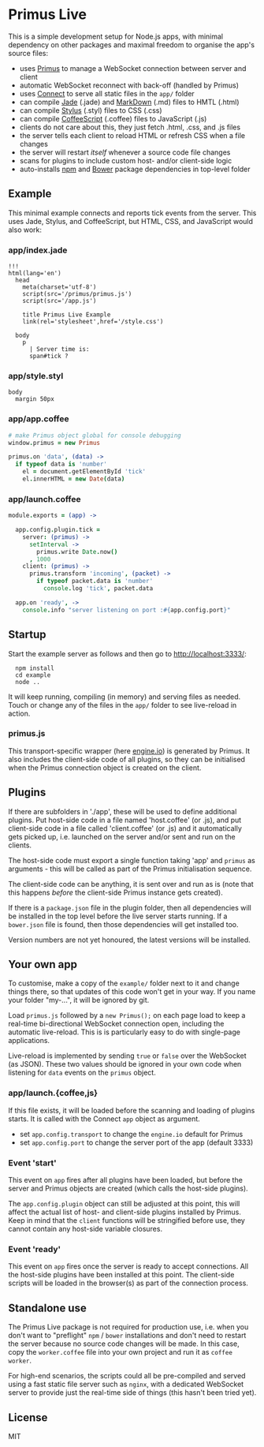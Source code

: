 # Primus Live

This is a simple development setup for Node.js apps, with minimal dependency
on other packages and maximal freedom to organise the app's source files:

* uses [Primus][P] to manage a WebSocket connection between server and client
* automatic WebSocket reconnect with back-off (handled by Primus)
* uses [Connect][N] to serve all static files in the `app/` folder
* can compile [Jade][J] (.jade) and [MarkDown][M] (.md) files to HMTL (.html)
* can compile [Stylus][S] (.styl) files to CSS (.css)
* can compile [CoffeeScript][C] (.coffee) files to JavaScript (.js)
* clients do not care about this, they just fetch .html, .css, and .js files
* the server tells each client to reload HTML or refresh CSS when a file changes
* the server will restart _itself_ whenever a source code file changes
* scans for plugins to include custom host- and/or client-side logic
* auto-installs [npm][K] and [Bower][W] package dependencies in top-level folder

## Example

This minimal example connects and reports tick events from the server. This uses
Jade, Stylus, and CoffeeScript, but HTML, CSS, and JavaScript would also work:

### app/index.jade

```
!!!
html(lang='en')
  head
    meta(charset='utf-8')
    script(src='/primus/primus.js')
    script(src='/app.js')

    title Primus Live Example
    link(rel='stylesheet',href='/style.css')

  body
    p
      | Server time is: 
      span#tick ?
```

### app/style.styl

```stylus
body
  margin 50px
```

### app/app.coffee

```coffee
# make Primus object global for console debugging
window.primus = new Primus

primus.on 'data', (data) ->
  if typeof data is 'number'
    el = document.getElementById 'tick'
    el.innerHTML = new Date(data)
```

### app/launch.coffee

```coffee
module.exports = (app) ->

  app.config.plugin.tick =
    server: (primus) ->
      setInterval ->
        primus.write Date.now()
      , 1000
    client: (primus) ->
      primus.transform 'incoming', (packet) ->
        if typeof packet.data is 'number'
          console.log 'tick', packet.data

  app.on 'ready', ->
    console.info "server listening on port :#{app.config.port}"
```

## Startup

Start the example server as follows and then go to <http://localhost:3333/>:

```
  npm install
  cd example
  node ..
```

It will keep running, compiling (in memory) and serving files as needed. Touch
or change any of the files in the `app/` folder to see live-reload in action.

### primus.js

This transport-specific wrapper (here [engine.io][E]) is generated by Primus.
It also includes the client-side code of all plugins, so they can be initialised
when the Primus connection object is created on the client.

## Plugins

If there are subfolders in './app', these will be used to define additional
plugins. Put host-side code in a file named 'host.coffee' (or .js), and put
client-side code in a file called 'client.coffee' (or .js) and it automatically
gets picked up, i.e. launched on the server and/or sent and run on the clients.

The host-side code must export a single function taking 'app' and `primus` as
arguments - this will be called as part of the Primus initialisation sequence.

The client-side code can be anything, it is sent over and run as is (note that
this happens _before_ the client-side Primus instance gets created).

If there is a `package.json` file in the plugin folder, then all dependencies
will be installed in the top level before the live server starts running. If
a `bower.json` file is found, then those dependencies will get installed too.

Version numbers are not yet honoured, the latest versions will be installed.

## Your own app

To customise, make a copy of the `example/` folder next to it and change things
there, so that updates of this code won't get in your way. If you name your
folder "my-...", it will be ignored by git.

Load `primus.js` followed by a `new Primus();` on each page load to keep a
real-time bi-directional WebSocket connection open, including the automatic
live-reload. This is is particularly easy to do with single-page applications.

Live-reload is implemented by sending `true` or `false` over the WebSocket
(as JSON). These two values should be ignored in your own code when listening
for `data` events on the `primus` object.

### app/launch.{coffee,js}

If this file exists, it will be loaded before the scanning and loading of
plugins starts. It is called with the Connect `app` object as argument.

* set `app.config.transport` to change the `engine.io` default for Primus
* set `app.config.port` to change the server port of the app (default 3333)

### Event 'start'

This event on `app` fires after all plugins have been loaded, but before the
server and Primus objects are created (which calls the host-side plugins).

The `app.config.plugin` object can still be adjusted at this point, this will
affect the actual list of host- and client-side plugins installed by Primus.
Keep in mind that the `client` functions will be stringified before use, they
cannot contain any host-side variable closures.

### Event 'ready'

This event on `app` fires once the server is ready to accept connections.
All the host-side plugins have been installed at this point. The client-side
scripts will be loaded in the browser(s) as part of the connection process.

## Standalone use

The Primus Live package is not required for production use, i.e. when you don't
want to "preflight" `npm` / `bower` installations and don't need to restart
the server because no source code changes will be made. In this case, copy the
`worker.coffee` file into your own project and run it as `coffee worker`.

For high-end scenarios, the scripts could all be pre-compiled and served using
a fast static file server such as `nginx`, with a dedicated WebSocket server
to provide just the real-time side of things (this hasn't been tried yet).

## License

MIT

[A]: http://angularjs.org/
[B]: http://bower.io/
[C]: http://coffeescript.org/
[E]: https://github.com/LearnBoost/engine.io
[F]: http://foundation.zurb.com/
[G]: https://github.com/3rd-Eden/primus#plugins
[J]: http://jade-lang.com/
[K]: https://npmjs.org/
[M]: http://daringfireball.net/projects/markdown/
[N]: http://www.senchalabs.org/connect/
[P]: https://medium.com/the-build/22af5c94a922
[S]: http://learnboost.github.io/stylus/
[W]: http://bower.io/
[X]: https://github.com/3rd-Eden/primus/tree/master/example
